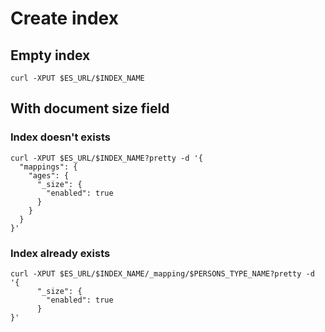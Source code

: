 #  Create index

## Empty index
`curl -XPUT $ES_URL/$INDEX_NAME`

## With document size field
### Index doesn't exists
```
curl -XPUT $ES_URL/$INDEX_NAME?pretty -d '{
  "mappings": {  
    "ages": {
      "_size": {
        "enabled": true
      }
    }
  }
}'
```
### Index already exists
```
curl -XPUT $ES_URL/$INDEX_NAME/_mapping/$PERSONS_TYPE_NAME?pretty -d '{
      "_size": {
        "enabled": true
      }
}'
```
